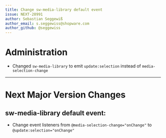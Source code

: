 ```yaml
---
title: Change sw-media-library default event
issue: NEXT-28991
author: Sebastian Seggewiß
author_email: s.seggewiss@shopware.com
author_github: @seggewiss
---
```

# Administration
* Changed `sw-media-library` to emit `update:selection` instead of `media-selection-change`
___
# Next Major Version Changes
## sw-media-library default event:
* Change event listeners from `@media-selection-change="onChange"` to `@update:selection="onChange"`
